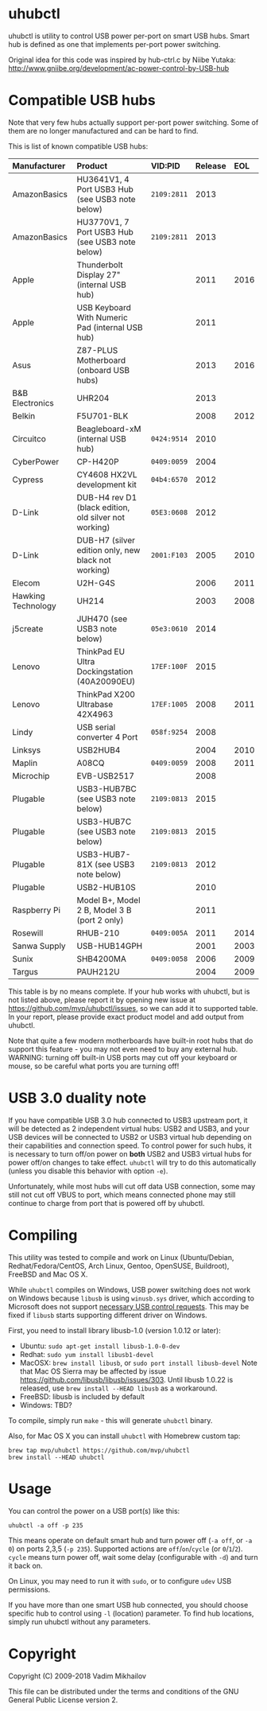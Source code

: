 uhubctl
=======

uhubctl is utility to control USB power per-port on smart USB hubs.
Smart hub is defined as one that implements per-port power switching.

Original idea for this code was inspired by hub-ctrl.c by Niibe Yutaka:
http://www.gniibe.org/development/ac-power-control-by-USB-hub


Compatible USB hubs
===================

Note that very few hubs actually support per-port power switching.
Some of them are no longer manufactured and can be hard to find.

This is list of known compatible USB hubs:

| Manufacturer       | Product                                                | VID:PID   | Release | EOL  |
|:-------------------|:-------------------------------------------------------|:----------|:--------|:-----|
| AmazonBasics       | HU3641V1, 4 Port USB3 Hub (see USB3 note below)        |`2109:2811`| 2013    |      |
| AmazonBasics       | HU3770V1, 7 Port USB3 Hub (see USB3 note below)        |`2109:2811`| 2013    |      |
| Apple              | Thunderbolt Display 27" (internal USB hub)             |           | 2011    | 2016 |
| Apple              | USB Keyboard With Numeric Pad (internal USB hub)       |           | 2011    |      |
| Asus               | Z87-PLUS Motherboard (onboard USB hubs)                |           | 2013    | 2016 |
| B&B Electronics    | UHR204                                                 |           | 2013    |      |
| Belkin             | F5U701-BLK                                             |           | 2008    | 2012 |
| Circuitco          | Beagleboard-xM (internal USB hub)                      |`0424:9514`| 2010    |      |
| CyberPower         | CP-H420P                                               |`0409:0059`| 2004    |      |
| Cypress            | CY4608 HX2VL development kit                           |`04b4:6570`| 2012    |      |
| D-Link             | DUB-H4 rev D1 (black edition, old silver not working)  |`05E3:0608`| 2012    |      |
| D-Link             | DUB-H7 (silver edition only, new black not working)    |`2001:F103`| 2005    | 2010 |
| Elecom             | U2H-G4S                                                |           | 2006    | 2011 |
| Hawking Technology | UH214                                                  |           | 2003    | 2008 |
| j5create           | JUH470 (see USB3 note below)                           |`05e3:0610`| 2014    |      |
| Lenovo             | ThinkPad EU Ultra Dockingstation (40A20090EU)          |`17EF:100F`| 2015    |      |
| Lenovo             | ThinkPad X200 Ultrabase 42X4963                        |`17EF:1005`| 2008    | 2011 |
| Lindy              | USB serial converter 4 Port                            |`058f:9254`| 2008    |      |
| Linksys            | USB2HUB4                                               |           | 2004    | 2010 |
| Maplin             | A08CQ                                                  |`0409:0059`| 2008    | 2011 |
| Microchip          | EVB-USB2517                                            |           | 2008    |      |
| Plugable           | USB3-HUB7BC (see USB3 note below)                      |`2109:0813`| 2015    |      |
| Plugable           | USB3-HUB7C (see USB3 note below)                       |`2109:0813`| 2015    |      |
| Plugable           | USB3-HUB7-81X (see USB3 note below)                    |`2109:0813`| 2012    |      |
| Plugable           | USB2-HUB10S                                            |           | 2010    |      |
| Raspberry Pi       | Model B+, Model 2 B, Model 3 B (port 2 only)           |           | 2011    |      |
| Rosewill           | RHUB-210                                               |`0409:005A`| 2011    | 2014 |
| Sanwa Supply       | USB-HUB14GPH                                           |           | 2001    | 2003 |
| Sunix              | SHB4200MA                                              |`0409:0058`| 2006    | 2009 |
| Targus             | PAUH212U                                               |           | 2004    | 2009 |

This table is by no means complete.
If your hub works with uhubctl, but is not listed above, please report it
by opening new issue at https://github.com/mvp/uhubctl/issues,
so we can add it to supported table. In your report, please provide
exact product model and add output from uhubctl.

Note that quite a few modern motherboards have built-in root hubs that
do support this feature - you may not even need to buy any external hub.
WARNING: turning off built-in USB ports may cut off your keyboard or mouse,
so be careful what ports you are turning off!


USB 3.0 duality note
====================
If you have compatible USB 3.0 hub connected to USB3 upstream port,
it will be detected as 2 independent virtual hubs: USB2 and USB3, and your USB devices will be
connected to USB2 or USB3 virtual hub depending on their capabilities and connection speed.
To control power for such hubs, it is necessary to turn off/on power on **both** USB2 and USB3
virtual hubs for power off/on changes to take effect. `uhubctl` will try to do this automatically
(unless you disable this behavior with option `-e`).

Unfortunately, while most hubs will cut off data USB connection, some may still not cut off VBUS to port,
which means connected phone may still continue to charge from port that is powered off by uhubctl.


Compiling
=========

This utility was tested to compile and work on Linux
(Ubuntu/Debian, Redhat/Fedora/CentOS, Arch Linux, Gentoo, OpenSUSE, Buildroot), FreeBSD and Mac OS X.

While `uhubctl` compiles on Windows, USB power switching does not work on Windows because `libusb`
is using `winusb.sys` driver, which according to Microsoft does not support
[necessary USB control requests](https://social.msdn.microsoft.com/Forums/sqlserver/en-US/f680b63f-ca4f-4e52-baa9-9e64f8eee101).
This may be fixed if `libusb` starts supporting different driver on Windows.

First, you need to install library libusb-1.0 (version 1.0.12 or later):

* Ubuntu: `sudo apt-get install libusb-1.0-0-dev`
* Redhat: `sudo yum install libusb1-devel`
* MacOSX: `brew install libusb`, or `sudo port install libusb-devel`
  Note that Mac OS Sierra may be affected by issue https://github.com/libusb/libusb/issues/303.
  Until libusb 1.0.22 is released, use `brew install --HEAD libusb` as a workaround.
* FreeBSD: libusb is included by default
* Windows: TBD?

To compile, simply run `make` - this will generate `uhubctl` binary.

Also, for Mac OS X you can install `uhubctl` with Homebrew custom tap:

```
brew tap mvp/uhubctl https://github.com/mvp/uhubctl
brew install --HEAD uhubctl
```

Usage
=====

You can control the power on a USB port(s) like this:

    uhubctl -a off -p 235

This means operate on default smart hub and turn power off (`-a off`, or `-a 0`)
on ports 2,3,5 (`-p 235`). Supported actions are `off`/`on`/`cycle` (or `0`/`1`/`2`).
`cycle` means turn power off, wait some delay (configurable with `-d`) and turn it back on.

On Linux, you may need to run it with `sudo`, or to configure `udev` USB permissions.

If you have more than one smart USB hub connected, you should choose
specific hub to control using `-l` (location) parameter.
To find hub locations, simply run uhubctl without any parameters.


Copyright
=========

Copyright (C) 2009-2018 Vadim Mikhailov

This file can be distributed under the terms and conditions of the
GNU General Public License version 2.
